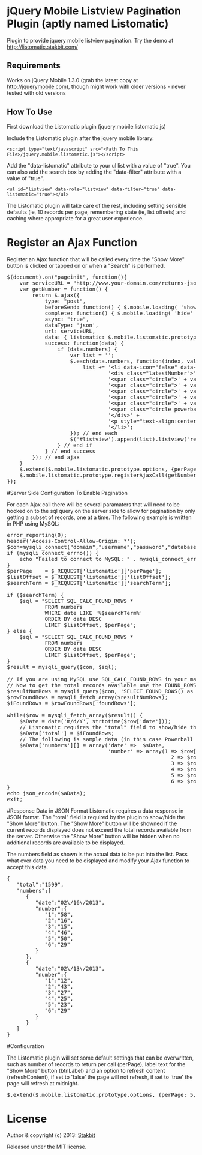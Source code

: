 # jQuery Mobile Listview Pagination Plugin (aptly named  Listomatic)

Plugin to provide jquery mobile listview pagination. Try the demo at http://listomatic.stakbit.com/

## Requirements

Works on jQuery Mobile 1.3.0 (grab the latest copy at http://jquerymobile.com), though might work with older versions - never tested with old versions

## How To Use

First download the Listomatic plugin (jquery.mobile.listomatic.js)

Include the Listomatic plugin after the jquery mobile library: 

`<script type="text/javascript" src="<Path To This File>/jquery.mobile.listomatic.js"></script>`

Add the "data-listomatic" attribute to your ul list with a value of "true". You can also add the search box by adding the "data-filter" attribute with a value of "true".

`<ul id="listview" data-role="listview" data-filter="true" data-listomatic="true"></ul>`

The Listomatic plugin will take care of the rest, including setting sensible defaults (ie, 10 records per page, remembering state (ie, list offsets) and caching where appropriate for a great user experience.

# Register an Ajax Function

Register an Ajax function that will be called every time the "Show More" button is clicked or tapped on or when a "Search" is performed.

<pre>
$(document).on("pageinit", function(){
	var serviceURL = "http://www.your-domain.com/returns-json-numbers.php";	
	var getNumber = function() {
		return $.ajax({
			type: "post",
			beforeSend: function() { $.mobile.loading( 'show' ) }, //Show spinner
			complete: function() { $.mobile.loading( 'hide' ) }, //Hide spinner
			async: "true",
			dataType: 'json',
			url: serviceURL,
			data: { listomatic: $.mobile.listomatic.prototype.getResults() },
			success: function(data) {
				if (data.numbers) {
					var list = '';
					$.each(data.numbers, function(index, value) {
						list += '&lt;li data-icon="false" data-filtertext="' + value.date + '">' +
								'&lt;div class="latestNumber">' +
								'&lt;span class="circle">' + value.number[1] + '&lt;/span>' +
								'&lt;span class="circle">' + value.number[2] + '&lt;/span>' +
								'&lt;span class="circle">' + value.number[3] + '&lt;/span>' +
								'&lt;span class="circle">' + value.number[4] + '&lt;/span>' +
								'&lt;span class="circle">' + value.number[5] + '&lt;/span>' +
								'&lt;span class="circle powerball">' + value.number[6] + '&lt;/span>' +
								'&lt;/div>' +
								'&lt;p style="text-align:center;" class="latestNumberDate">' + value.date + '&lt;/p>' +
								'&lt;/li>';
					}); // end each	
					$('#listview').append(list).listview("refresh");
				} // end if
			} // end success
		}); // end ajax
	}
	$.extend($.mobile.listomatic.prototype.options, {perPage: 2, btnLabel: 'Show Me More', refreshContent: 'daily'});
	$.mobile.listomatic.prototype.registerAjaxCall(getNumber);
});
</pre>



#Server Side Configuration To Enable Pagination

For each Ajax call there will be several paramaters that will need to be hooked on to the sql query on the server side to allow for pagination by only getting a subset of records, one at a time. The following example is written in PHP using MySQL:

<pre>
error_reporting(0);
header('Access-Control-Allow-Origin: *');
$con=mysqli_connect("domain","username","password","database");
if (mysqli_connect_errno()) {
	echo "Failed to connect to MySQL: " . mysqli_connect_error();
}
$perPage    = $_REQUEST['listomatic']['perPage'];
$listOffset = $_REQUEST['listomatic']['listOffset'];
$searchTerm = $_REQUEST['listomatic']['searchTerm'];

if ($searchTerm) {
	$sql = "SELECT SQL_CALC_FOUND_ROWS *
			FROM numbers
			WHERE date LIKE '%$searchTerm%'
			ORDER BY date DESC
			LIMIT $listOffset, $perPage";
} else {
	$sql = "SELECT SQL_CALC_FOUND_ROWS *
			FROM numbers
			ORDER BY date DESC
			LIMIT $listOffset, $perPage";
}
$result = mysqli_query($con, $sql);

// If you are using MySQL use SQL_CALC_FOUND_ROWS in your main queries (above)
// Now to get the total records available use the FOUND_ROWS() function (below)
$resultNumRows = mysqli_query($con, 'SELECT FOUND_ROWS() as foundRows');
$rowFoundRows = mysqli_fetch_array($resultNumRows);
$iFoundRows = $rowFoundRows['foundRows'];

while($row = mysqli_fetch_array($result)) {
	$sDate = date('m/d/Y', strtotime($row['date']));
	// Listomatic requires the "total" field to show/hide the "Show More" button
	$aData['total'] = $iFoundRows; 
	// The following is sample data (in this case Powerball numbers) that you want to display
	$aData['numbers'][] = array('date' =>  $sDate,
	    						'number' => array(1 => $row['num1'],
													2 => $row['num2'],
													3 => $row['num3'],
													4 => $row['num4'],
													5 => $row['num5'],
													6 => $row['num6']));
}
echo json_encode($aData);
exit;
</pre>

#Response Data in JSON Format
Listomatic requires a data response in JSON format. The "total" field is required by the plugin to show/hide the "Show More" button. The "Show More" button will be showned if the current records displayed does not exceed the total records available from the server. Otherwise the "Show More" button will be hidden when no additional records are available to be displayed.

The numbers field as shown is the actual data to be put into the list. Pass what ever data you need to be displayed and modify your Ajax function to accept this data.
<pre>
{
   "total":"1599",
   "numbers":[
      {
         "date":"02\/16\/2013",
         "number":{
            "1":"58",
            "2":"16",
            "3":"15",
            "4":"46",
            "5":"50",
            "6":"29"
         }
      },
      {
         "date":"02\/13\/2013",
         "number":{
            "1":"12",
            "2":"43",
            "3":"27",
            "4":"25",
            "5":"23",
            "6":"29"
         }
      }
   ]
}
</pre>

#Configuration

The Listomatic plugin will set some default settings that can be overwritten, such as number of records to return per call (perPage), label text for the "Show More" button (btnLabel) and an option to refresh content (refreshContent), if set to 'false' the page will not refresh, if set to 'true' the page will refresh at midnight. 

<pre>
$.extend($.mobile.listomatic.prototype.options, {perPage: 5, btnLabel: 'Show Me More', refreshContent: true});
</pre>

# License

Author & copyright (c) 2013: [Stakbit](http://www.stakbit.com)

Released under the MIT license.
